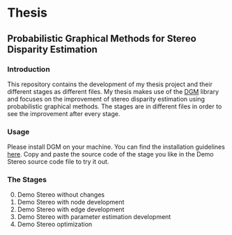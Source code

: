 # Thesis 

## Probabilistic Graphical Methods for Stereo Disparity Estimation

### Introduction
This repository contains the development of my thesis project and their different stages as different files. My thesis makes use of the [DGM](http://research.project-10.de/dgmdoc/index.html) library and focuses on the improvement of stereo disparity estimation using probabilistic graphical methods. The stages are in different files in order to see the improvement after every stage. 

### Usage
Please install DGM on your machine. You can find the installation guidelines [here](http://research.project-10.de/dgmdoc/a01843.html).
Copy and paste the source code of the stage you like in the Demo Stereo source code file to try it out. 

### The Stages
0. Demo Stereo without changes
1. Demo Stereo with node development
2. Demo Stereo with edge development
3. Demo Stereo with parameter estimation development
4. Demo Stereo optimization
